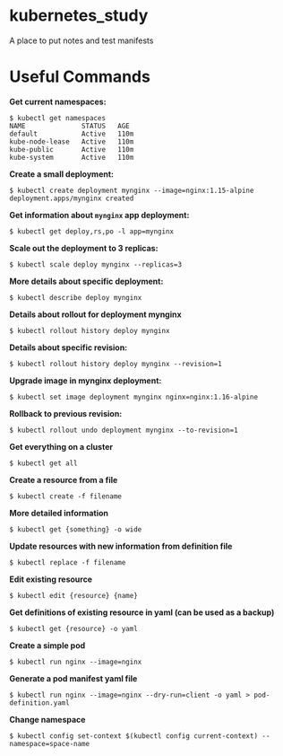 # kubernetes_study

A place to put notes and test manifests


# Useful Commands


__Get current namespaces:__

```
$ kubectl get namespaces
NAME              STATUS   AGE
default           Active   110m
kube-node-lease   Active   110m
kube-public       Active   110m
kube-system       Active   110m
```


__Create a small deployment:__

```
$ kubectl create deployment mynginx --image=nginx:1.15-alpine
deployment.apps/mynginx created
```


__Get information about `mynginx` app deployment:__

```
$ kubectl get deploy,rs,po -l app=mynginx
```

__Scale out the deployment to 3 replicas:__

```
$ kubectl scale deploy mynginx --replicas=3
```


__More details about specific deployment:__

```
$ kubectl describe deploy mynginx
```


__Details about rollout for deployment mynginx__

```
$ kubectl rollout history deploy mynginx
```

__Details about specific revision:__
```
$ kubectl rollout history deploy mynginx --revision=1
```

__Upgrade image in mynginx deployment:__
```
$ kubectl set image deployment mynginx nginx=nginx:1.16-alpine
```

__Rollback to previous revision:__
```
$ kubectl rollout undo deployment mynginx --to-revision=1
```

__Get everything on a cluster__
```
$ kubectl get all
```

__Create a resource from a file__
```
$ kubectl create -f filename
```

__More detailed information__
```
$ kubectl get {something} -o wide
```

__Update resources with new information from definition file__
```
$ kubectl replace -f filename
```

__Edit existing resource__
```
$ kubectl edit {resource} {name}
```

__Get definitions of existing resource in yaml (can be used as a backup)__
```
$ kubectl get {resource} -o yaml
```

__Create a simple pod__
```
$ kubectl run nginx --image=nginx
```

__Generate a pod manifest yaml file__
```
$ kubectl run nginx --image=nginx --dry-run=client -o yaml > pod-definition.yaml
```

__Change namespace__
```
$ kubectl config set-context $(kubectl config current-context) --namespace=space-name
```
